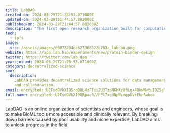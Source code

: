 ```yaml
---
title: LabDAO
created-on: 2024-03-29T21:28:53.071000Z
updated-on: 2024-03-29T21:44:57.882000Z
published-on: 2024-03-29T21:44:57.882000Z
description: "The first open research organization built for computational life sciences"
tech:
  - ipfs
image:
  src: /assets/images/66073294cc627368322b763a_labdao.png
website: https://app.lab.bio/experiments/new/protein-binder-design
twitter: https://twitter.com/lab_dao
year-joined: 2024-03-29T21:28:53.071000Z
category: decentralized-science
seo:
  description:
    LabDAO provides decentralized science solutions for data management
    and collaboration.
email: encrypted::U2FsdGVkX195rqQ8L4zFTii2U3TzpNKhXzUfLg+4OkwNvtuIOZ5gTBMmSGsIEptE
full-name: encrypted::U2FsdGVkX19QBpaoB//hP17xgdNpWzvgpUV+Ekn3wkc=
---
```


LabDAO is an online organization of scientists and engineers, whose goal is to make BioML tools more accessible and clinically relevant. By breaking down barriers caused by poor usability and niche expertise, LabDAO aims to unlock progress in the field.
